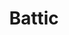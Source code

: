 ---
language: id
layout: product-item
title: Battic
description: Description in &amp; Battic
keyword: keyword in Battic
image: /images/WALL-CAP-BATTIC.jpg
sub-title: Wall Caps
article-1: Finish &#58; leather <br> Height &#58; 12″ <br>Length &#58; 48″ <br>Thickness &#58; 11/4″ <br>Color &#58; Almond Base with small flecks of seashells
title-right: Battic
article-right: Battic
title-2: Battic
article-2: Battic
article-3: Battic
alt-slide1: Battic
alt-slide2: Battic
alt-slide3: Battic
slide1: /images/WALL-CAP-BATTIC.jpg
slide2: /images/WALL-CAP-BATTIC.jpg
slide3: /images/WALL-CAP-BATTIC.jpg
---